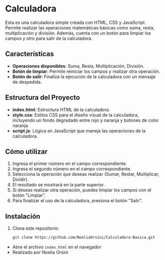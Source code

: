 # Calculadora 

Esta es una calculadora simple creada con HTML, CSS y JavaScript. Permite realizar las operaciones matemáticas básicas como suma, resta, multiplicación y división. Además, cuenta con un botón para limpiar los campos y otro para salir de la calculadora.

## Características

- **Operaciones disponibles**: Suma, Resta, Multiplicación, División.
- **Botón de limpiar**: Permite reiniciar los campos y realizar otra operación.
- **Botón de salir**: Finaliza la ejecución de la calculadora con un mensaje de despedida.

## Estructura del Proyecto

- **index.html**: Estructura HTML de la calculadora.
- **style.css**: Estilos CSS para el diseño visual de la calculadora, incluyendo un fondo degradado entre rojo y naranja y botones de color naranja.
- **script.js**: Lógica en JavaScript que maneja las operaciones de la calculadora.

## Cómo utilizar

1. Ingresa el primer número en el campo correspondiente.
2. Ingresa el segundo número en el campo correspondiente.
3. Selecciona la operación que deseas realizar (Sumar, Restar, Multiplicar, Dividir).
4. El resultado se mostrará en la parte superior.
5. Si deseas realizar otra operación, puedes limpiar los campos con el botón "Limpiar".
6. Para finalizar el uso de la calculadora, presiona el botón "Salir".

## Instalación

1. Clona este repositorio: 
   ```bash
   git clone https://github.com/NoeliaOrsini/Calculadora-Basica.git

- Abre el archivo `index.html` en el navegador 
- Realizado por Noelia Orsini 

